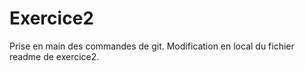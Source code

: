 # Exercice2
Prise en main des commandes de git.
Modification en local du fichier readme de exercice2.
